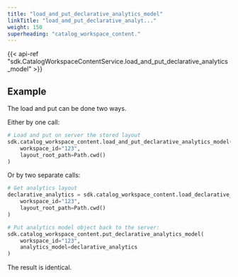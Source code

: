 ```yaml
---
title: "load_and_put_declarative_analytics_model"
linkTitle: "load_and_put_declarative_analyt..."
weight: 150
superheading: "catalog_workspace_content."
---
```


{{< api-ref "sdk.CatalogWorkspaceContentService.load_and_put_declarative_analytics_model" >}}

## Example

The load and put can be done two ways.

Either by one call:

```python
# Load and put on server the stored layout
sdk.catalog_workspace_content.load_and_put_declarative_analytics_model(
    workspace_id="123",
    layout_root_path=Path.cwd()
)
```

Or by two separate calls:

```python
# Get analytics layout
declarative_analytics = sdk.catalog_workspace_content.load_declarative_analytics_model(
    workspace_id="123",
    layout_root_path=Path.cwd()
)

# Put analytics model object back to the server:
sdk.catalog_workspace_content.put_declarative_analytics_model(
    workspace_id="123",
    analytics_model=declarative_analytics
)
```

The result is identical.
